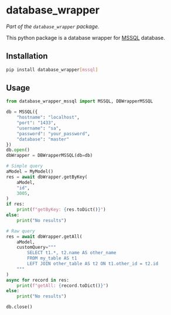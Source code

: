 # database_wrapper

_Part of the `database_wrapper` package._

This python package is a database wrapper for [MSSQL](https://www.microsoft.com/en-us/sql-server/sql-server-downloads) database.

## Installation

```bash
pip install database_wrapper[mssql]
```

## Usage

```python
from database_wrapper_mssql import MSSQL, DBWrapperMSSQL

db = MSSQL({
    "hostname": "localhost",
    "port": "1433",
    "username": "sa",
    "password": "your_password",
    "database": "master"
})
db.open()
dbWrapper = DBWrapperMSSQL(db=db)

# Simple query
aModel = MyModel()
res = await dbWrapper.getByKey(
    aModel,
    "id",
    3005,
)
if res:
    print(f"getByKey: {res.toDict()}")
else:
    print("No results")

# Raw query
res = await dbWrapper.getAll(
    aModel,
    customQuery="""
        SELECT t1.*, t2.name AS other_name
        FROM my_table AS t1
        LEFT JOIN other_table AS t2 ON t1.other_id = t2.id
    """
)
async for record in res:
    print(f"getAll: {record.toDict()}")
else:
    print("No results")

db.close()
```
